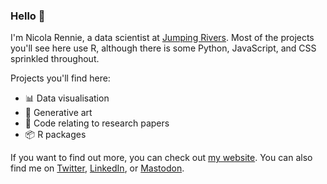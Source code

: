 ### Hello 👋

I'm Nicola Rennie, a data scientist at [Jumping Rivers](https://www.jumpingrivers.com/). Most of the projects you'll see here use R, although there is some Python, JavaScript, and CSS sprinkled throughout.

Projects you'll find here:

- 📊 Data visualisation
- 🎨 Generative art
- 🔬 Code relating to research papers
- 📦 R packages
 
If you want to find out more, you can check out [my website](https://nrennie.rbind.io/). You can also find me on [Twitter](https://twitter.com/nrennie35), [LinkedIn](https://www.linkedin.com/in/nicola-rennie-076511b3/), or <a rel="me" href="https://fosstodon.org/@nrennie">Mastodon</a>.
 
